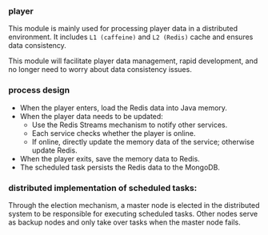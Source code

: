 ### player

This module is mainly used for processing player data in a distributed environment.
It includes `L1 (caffeine)` and `L2 (Redis)` cache and ensures data consistency.

This module will facilitate player data management, rapid development, and no longer need to worry about data consistency issues.

### process design

- When the player enters, load the Redis data into Java memory.
- When the player data needs to be updated:
   - Use the Redis Streams mechanism to notify other services.
   - Each service checks whether the player is online.
   - If online, directly update the memory data of the service; otherwise update Redis.
- When the player exits, save the memory data to Redis.
- The scheduled task persists the Redis data to the MongoDB.

### distributed implementation of scheduled tasks:

Through the election mechanism, a master node is elected in the distributed system to be responsible for executing scheduled tasks. Other nodes serve as backup nodes and only take over tasks when the master node fails.